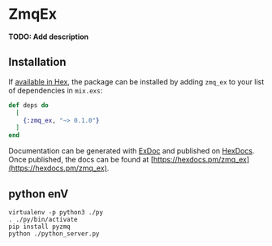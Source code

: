 # ZmqEx

**TODO: Add description**

## Installation

If [available in Hex](https://hex.pm/docs/publish), the package can be installed
by adding `zmq_ex` to your list of dependencies in `mix.exs`:

```elixir
def deps do
  [
    {:zmq_ex, "~> 0.1.0"}
  ]
end
```

Documentation can be generated with [ExDoc](https://github.com/elixir-lang/ex_doc)
and published on [HexDocs](https://hexdocs.pm). Once published, the docs can
be found at [https://hexdocs.pm/zmq_ex](https://hexdocs.pm/zmq_ex).

## python enV

```
virtualenv -p python3 ./py
. ./py/bin/activate
pip install pyzmq
python ./python_server.py
```

